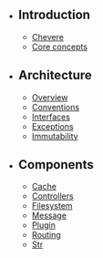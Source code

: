 - ## Introduction
    - [Chevere](introduction/chevere.md)
    - [Core concepts](introduction/core-concepts.md)
- ## Architecture
    - [Overview](architecture/overview.md)
    - [Conventions](architecture/conventions.md)
    - [Interfaces](architecture/interfaces.md)
    - [Exceptions](architecture/exceptions.md)
    - [Immutability](architecture/immutability.md)
- ## Components
    - [Cache](components/cache.md)
    - [Controllers](components/controllers.md)
    - [Filesystem](components/filesystem.md)
    - [Message](components/message.md)
    - [Plugin](components/plugin.md)
    - [Routing](components/routing.md)
    - [Str](components/str.md)